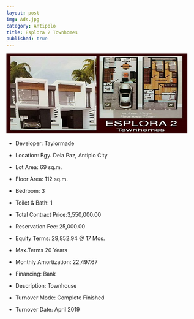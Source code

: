 ```yaml
---
layout: post
img: Ads.jpg
category: Antipolo
title: Esplora 2 Townhomes
published: true
---
```



<span class="image featured"><img src="/images/Ads.jpg" alt=""></span>

- Developer: Taylormade
- Location: Bgy. Dela Paz, Antiplo City
- Lot Area: 69 sq.m.
- Floor Area: 112 sq.m.
- Bedroom: 3
- Toilet & Bath: 1


- Total Contract Price:3,550,000.00
- Reservation Fee: 25,000.00
- Equity Terms: 29,852.94 @ 17 Mos.
- Max.Terms	20 Years
- Monthly Amortization: 22,497.67
- Financing: Bank

- Description: Townhouse
- Turnover Mode: Complete Finished
- Turnover Date: April 2019